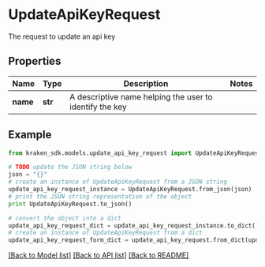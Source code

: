 # UpdateApiKeyRequest

The request to update an api key

## Properties
Name | Type | Description | Notes
------------ | ------------- | ------------- | -------------
**name** | **str** | A descriptive name helping the user to identify the key | 

## Example

```python
from kraken_sdk.models.update_api_key_request import UpdateApiKeyRequest

# TODO update the JSON string below
json = "{}"
# create an instance of UpdateApiKeyRequest from a JSON string
update_api_key_request_instance = UpdateApiKeyRequest.from_json(json)
# print the JSON string representation of the object
print UpdateApiKeyRequest.to_json()

# convert the object into a dict
update_api_key_request_dict = update_api_key_request_instance.to_dict()
# create an instance of UpdateApiKeyRequest from a dict
update_api_key_request_form_dict = update_api_key_request.from_dict(update_api_key_request_dict)
```
[[Back to Model list]](../README.md#documentation-for-models) [[Back to API list]](../README.md#documentation-for-api-endpoints) [[Back to README]](../README.md)


